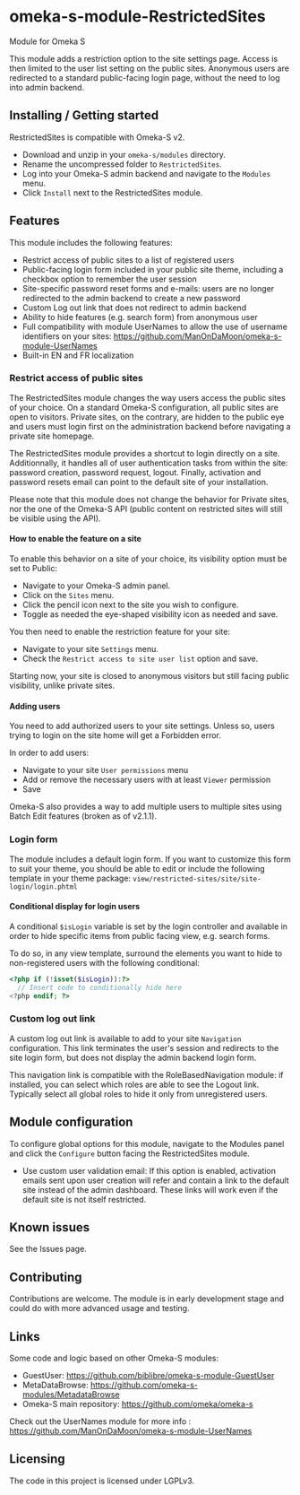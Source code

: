 # omeka-s-module-RestrictedSites
Module for Omeka S

This module adds a restriction option to the site settings page.
Access is then limited to the user list setting on the public sites.
Anonymous users are redirected to a standard public-facing login page, without the need to log into admin backend.


## Installing / Getting started

RestrictedSites is compatible with Omeka-S v2.

* Download and unzip in your `omeka-s/modules` directory.
* Rename the uncompressed folder to `RestrictedSites`.
* Log into your Omeka-S admin backend and navigate to the `Modules` menu.
* Click `Install` next to the RestrictedSites module.

## Features

This module includes the following features:

* Restrict access of public sites to a list of registered users
* Public-facing login form included in your public site theme, including a checkbox option to remember the user session
* Site-specific password reset forms and e-mails: users are no longer redirected to the admin backend to create a new password 
* Custom Log out link that does not redirect to admin backend
* Ability to hide features (e.g. search form) from anonymous user
* Full compatibility with module UserNames to allow the use of username identifiers on your sites: https://github.com/ManOnDaMoon/omeka-s-module-UserNames
* Built-in EN and FR localization

### Restrict access of public sites

The RestrictedSites module changes the way users access the public sites of your choice. On a standard Omeka-S configuration, all public sites are open to visitors. Private sites, on the contrary, are hidden to the public eye and users must login first on the administration backend before navigating a private site homepage.

The RestrictedSites module provides a shortcut to login directly on a site. Additionnally, it handles all of user authentication tasks from within the site: password creation, password request, logout. Finally, activation and password resets email can point to the default site of your installation.

Please note that this module does not change the behavior for Private sites, nor the one of the Omeka-S API (public content on restricted sites will still be visible using the API).

#### How to enable the feature on a site

To enable this behavior on a site of your choice, its visibility option must be set to Public:

* Navigate to your Omeka-S admin panel.
* Click on the `Sites` menu.
* Click the pencil icon next to the site you wish to configure.
* Toggle as needed the eye-shaped visibility icon as needed and save.

You then need to enable the  restriction feature for your site:

* Navigate to your site `Settings` menu.
* Check the `Restrict access to site user list` option and save.

Starting now, your site is closed to anonymous visitors but still facing public visibility, unlike private sites.

#### Adding users
<a name="abcd">You</a> need to add authorized users to your site settings. Unless so, users trying to login on the site home will get a Forbidden error.

In order to add users:

* Navigate to your site `User permissions` menu
* Add or remove the necessary users with at least `Viewer` permission
* Save

Omeka-S also provides a way to add multiple users to multiple sites using Batch Edit features (broken as of v2.1.1).

### Login form
The module includes a default login form. If you want to customize this form to suit your theme, you should be able to edit or include the following template in your theme package:
`view/restricted-sites/site/site-login/login.phtml`

#### Conditional display for login users
A conditional `$isLogin` variable is set by the login controller and available in order to hide specific items from public facing view, e.g. search forms.

To do so, in any view template, surround the elements you want to hide to non-registered users with the following conditional:

```php
<?php if (!isset($isLogin)):?>
  // Insert code to conditionally hide here
<?php endif; ?>
```

### Custom log out link
A custom log out link is available to add to your site `Navigation` configuration. This link terminates the user's session and redirects to the site login form, but does not display the admin backend login form.

This navigation link is compatible with the RoleBasedNavigation module: if installed, you can select which roles are able to see the Logout link. Typically select all global roles to hide it only from unregistered users. 

## Module configuration

To configure global options for this module, navigate to the Modules panel and click the `Configure` button facing the RestrictedSites module.

* Use custom user validation email: If this option is enabled, activation emails sent upon user creation will refer and contain a link to the default site instead of the admin dashboard. These links will work even if the default site is not itself restricted.

## Known issues

See the Issues page.

## Contributing

Contributions are welcome. The module is in early development stage and could do with more advanced usage and testing.

## Links

Some code and logic based on other Omeka-S modules:

* GuestUser: https://github.com/biblibre/omeka-s-module-GuestUser
* MetaDataBrowse: https://github.com/omeka-s-modules/MetadataBrowse
* Omeka-S main repository: https://github.com/omeka/omeka-s

Check out the UserNames module for more info : https://github.com/ManOnDaMoon/omeka-s-module-UserNames

## Licensing

The code in this project is licensed under LGPLv3.
